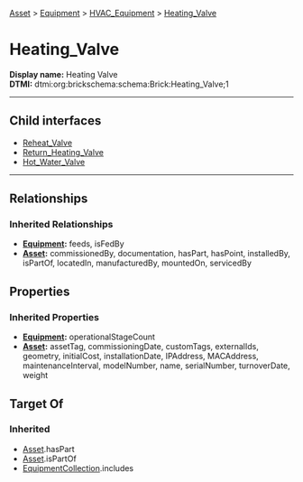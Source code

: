 [Asset](../../../Asset.md) > [Equipment](../../Equipment.md) > [HVAC_Equipment](../HVAC_Equipment.md) > [Heating_Valve](#)
# Heating_Valve

**Display name:** Heating Valve<br />
**DTMI:** dtmi:org:brickschema:schema:Brick:Heating_Valve;1

---


## Child interfaces
* [Reheat_Valve](Reheat_Valve.md)
* [Return_Heating_Valve](Return_Heating_Valve.md)
* [Hot_Water_Valve](../../Valve/Water_Valve/Hot_Water_Valve/Hot_Water_Valve.md)

---
## Relationships
### Inherited Relationships
* **[Equipment](../../Equipment.md):** feeds, isFedBy
* **[Asset](../../../Asset.md):** commissionedBy, documentation, hasPart, hasPoint, installedBy, isPartOf, locatedIn, manufacturedBy, mountedOn, servicedBy
## Properties
### Inherited Properties
* **[Equipment](../../Equipment.md):** operationalStageCount
* **[Asset](../../../Asset.md):** assetTag, commissioningDate, customTags, externalIds, geometry, initialCost, installationDate, IPAddress, MACAddress, maintenanceInterval, modelNumber, name, serialNumber, turnoverDate, weight
## Target Of
### Inherited
* [Asset](../../../Asset.md).hasPart
* [Asset](../../../Asset.md).isPartOf
* [EquipmentCollection](../../../../Collection/AssetCollection/EquipmentCollection/EquipmentCollection.md).includes
